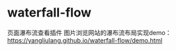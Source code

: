 # waterfall-flow
页面瀑布流查看插件
图片浏览网站的瀑布流布局实现demo：https://yangliulang.github.io/waterfall-flow/demo.html
